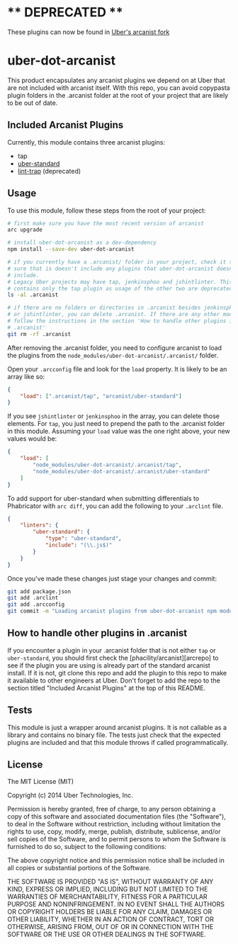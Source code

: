 ** DEPRECATED **
================

These plugins can now be found in [Uber's arcanist fork](https://github.com/uber/arcanist)

uber-dot-arcanist
=================

This product encapsulates any arcanist plugins we depend on at Uber that are not
included with arcanist itself. With this repo, you can avoid copypasta plugin 
folders in the .arcanist folder at the root of your project that are likely to
be out of date.

Included Arcanist Plugins
-------------------------

Currently, this module contains three arcanist plugins:
* tap
* [uber-standard][uber-standard]
* [lint-trap][lint-trap] (deprecated)

Usage
-----

To use this module, follow these steps from the root of your project:

```bash
# first make sure you have the most recent version of arcanist
arc upgrade

# install uber-dot-arcanist as a dev-dependency
npm install --save-dev uber-dot-arcanist

# if you currently have a .arcanist/ folder in your project, check it to make
# sure that is doesn't include any plugins that uber-dot-arcanist doesn't
# include.
# Legacy Uber projects may have tap, jenkinsphoo and jshintlinter. This module
# contains only the tap plugin as usage of the other two are deprecated at Uber.
ls -al .arcanist

# if there are no folders or directories in .arcanist besides jenkinsphoo, tap
# or jshintlinter, you can delete .arcanist. If there are any other modules,
# follow the instructions in the section 'How to handle other plugins in
# .arcanist'
git rm -rf .arcanist
```

After removing the .arcanist folder, you need to configure arcanist to load the
plugins from the `node_modules/uber-dot-arcanist/.arcanist/` folder.

Open your `.arcconfig` file and look for the `load` property. It is likely to be
an array like so:

```json
{
    "load": [".arcanist/tap", "arcanist/uber-standard"]
}
```

If you see `jshintlinter` or `jenkinsphoo` in the array, you can delete those
elements. For `tap`, you just need to prepend the path to the .arcanist
folder in this module. Assuming your `load` value was the one right above, your
new values would be:

```json
{
    "load": [
        "node_modules/uber-dot-arcanist/.arcanist/tap",
        "node_modules/uber-dot-arcanist/.arcanist/uber-standard"
    ]
}
```

To add support for uber-standard when submitting differentials to Phabricator
with `arc diff`, you can add the following to your `.arclint` file.

```json
{
    "linters": {
        "uber-standard": {
            "type": "uber-standard",
            "include": "(\\.js$)"
        }
    }
}
```

Once you've made these changes just stage your changes and commit:

```bash
git add package.json
git add .arclint
git add .arcconfig
git commit -m "Loading arcanist plugins from uber-dot-arcanist npm module"
```

How to handle other plugins in .arcanist
----------------------------------------

If you encounter a plugin in your .arcanist folder that is not either `tap` or
`uber-standard`, you should first check the [phacility/arcanist][arcrepo]
to see if the plugin you are using is already part of the standard arcanist
install. If it is not, git clone this repo and add the plugin to this repo to
make it available to other engineers at Uber. Don't forget to add the repo to
the section titled "Included Arcanist Plugins" at the top of this README.

Tests
-----

This module is just a wrapper around arcanist plugins. It is not callable as a
library and contains no binary file. The tests just check that the expected
plugins are included and that this module throws if called programmatically.

License
-------

The MIT License (MIT)

Copyright (c) 2014 Uber Technologies, Inc.

Permission is hereby granted, free of charge, to any person obtaining a copy
of this software and associated documentation files (the "Software"), to deal
in the Software without restriction, including without limitation the rights
to use, copy, modify, merge, publish, distribute, sublicense, and/or sell
copies of the Software, and to permit persons to whom the Software is
furnished to do so, subject to the following conditions:

The above copyright notice and this permission notice shall be included in
all copies or substantial portions of the Software.

THE SOFTWARE IS PROVIDED "AS IS", WITHOUT WARRANTY OF ANY KIND, EXPRESS OR
IMPLIED, INCLUDING BUT NOT LIMITED TO THE WARRANTIES OF MERCHANTABILITY,
FITNESS FOR A PARTICULAR PURPOSE AND NONINFRINGEMENT. IN NO EVENT SHALL THE
AUTHORS OR COPYRIGHT HOLDERS BE LIABLE FOR ANY CLAIM, DAMAGES OR OTHER
LIABILITY, WHETHER IN AN ACTION OF CONTRACT, TORT OR OTHERWISE, ARISING FROM,
OUT OF OR IN CONNECTION WITH THE SOFTWARE OR THE USE OR OTHER DEALINGS IN
THE SOFTWARE.


[lint-trap]: https://github.com/uber/lint-trap
[uber-standard]: https://github.com/uber/standard
